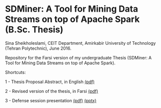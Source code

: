 # SDMiner: A Tool for Mining Data Streams on top of Apache Spark (B.Sc. Thesis)
Sina Sheikholeslami, CEIT Department, Amirkabir University of Technology (Tehran Polytechnic), June 2016.

Repository for the Farsi version of my undergraduate Thesis (SDMiner: A Tool for Mining Data Streams on top of Apache Spark).

Shortcuts:

1 - Thesis Proposal Abstract, in English [(pdf)](https://github.com/ssheikholeslami/undergradthesis-report-farsi/blob/master/2016%20-%20SDMiner%20-%20Bsc%20Thesis%20Proposal%20Abstract.pdf)

2 - Revised version of the thesis, in Farsi [(pdf)](https://github.com/ssheikholeslami/undergradthesis-report-farsi/blob/master/SinaSheikholeslami-BScThesis-RevisedVersion.pdf)

3 - Defense session presentation [(pdf)](https://github.com/ssheikholeslami/undergradthesis-report-farsi/blob/master/Presentation.pdf) [(pptx)](https://github.com/ssheikholeslami/undergradthesis-report-farsi/blob/master/Presentation.pptx)
